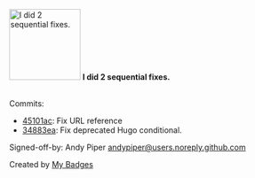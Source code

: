 <img src="https://my-badges.github.io/my-badges/fix-2.png" alt="I did 2 sequential fixes." title="I did 2 sequential fixes." width="128">
<strong>I did 2 sequential fixes.</strong>
<br><br>

Commits:

- <a href="https://github.com/andypiper/blog/commit/45101ac90a03a56118cafac6f237168d2467e8bf">45101ac</a>: Fix URL reference
- <a href="https://github.com/andypiper/blog/commit/34883ead2c8dd473120e66eb9769b1b370b33cde">34883ea</a>: Fix deprecated Hugo conditional.

Signed-off-by: Andy Piper <andypiper@users.noreply.github.com>


Created by <a href="https://github.com/my-badges/my-badges">My Badges</a>
